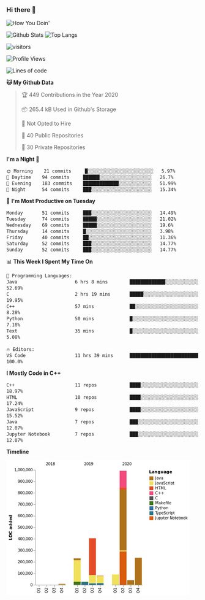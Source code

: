 ### Hi there 👋

![How You Doin'](https://media.giphy.com/media/Y6OITrN9Y7G0M/giphy.gif)

![Github Stats](https://github-readme-stats.vercel.app/api?username=kforkaran&count_private=true&show_icons=true&include_all_commits=true)
![Top Langs](https://github-readme-stats.vercel.app/api/top-langs/?username=kforkaran&hide=TeX,Jupyter%20Notebook&layout=compact)

![visitors](https://visitor-badge.laobi.icu/badge?page_id=kforkaran.kforkaran)

<!--START_SECTION:waka-->
![Profile Views](http://img.shields.io/badge/Profile%20Views-10-blue)

![Lines of code](https://img.shields.io/badge/From%20Hello%20World%20I%27ve%20Written-1.6%20million%20lines%20of%20code-blue)

**🐱 My Github Data** 

> 🏆 449 Contributions in the Year 2020
 > 
> 📦 265.4 kB Used in Github's Storage 
 > 
> 🚫 Not Opted to Hire
 > 
> 📜 40 Public Repositories
 > 
> 🔑 30 Private Repositories 

**I'm a Night 🦉** 

```text
🌞 Morning    21 commits     █░░░░░░░░░░░░░░░░░░░░░░░░   5.97% 
🌆 Daytime    94 commits     ██████░░░░░░░░░░░░░░░░░░░   26.7% 
🌃 Evening    183 commits    █████████████░░░░░░░░░░░░   51.99% 
🌙 Night      54 commits     ███░░░░░░░░░░░░░░░░░░░░░░   15.34%

```
📅 **I'm Most Productive on Tuesday** 

```text
Monday       51 commits     ███░░░░░░░░░░░░░░░░░░░░░░   14.49% 
Tuesday      74 commits     █████░░░░░░░░░░░░░░░░░░░░   21.02% 
Wednesday    69 commits     █████░░░░░░░░░░░░░░░░░░░░   19.6% 
Thursday     14 commits     █░░░░░░░░░░░░░░░░░░░░░░░░   3.98% 
Friday       40 commits     ██░░░░░░░░░░░░░░░░░░░░░░░   11.36% 
Saturday     52 commits     ███░░░░░░░░░░░░░░░░░░░░░░   14.77% 
Sunday       52 commits     ███░░░░░░░░░░░░░░░░░░░░░░   14.77%

```


📊 **This Week I Spent My Time On** 

```text
💬 Programming Languages: 
Java                     6 hrs 8 mins        █████████████░░░░░░░░░░░░   52.69% 
C                        2 hrs 19 mins       █████░░░░░░░░░░░░░░░░░░░░   19.95% 
C++                      57 mins             ██░░░░░░░░░░░░░░░░░░░░░░░   8.28% 
Python                   50 mins             █░░░░░░░░░░░░░░░░░░░░░░░░   7.18% 
Text                     35 mins             █░░░░░░░░░░░░░░░░░░░░░░░░   5.08%

🔥 Editors: 
VS Code                  11 hrs 39 mins      █████████████████████████   100.0%

```

**I Mostly Code in C++** 

```text
C++                      11 repos            ████░░░░░░░░░░░░░░░░░░░░░   18.97% 
HTML                     10 repos            ████░░░░░░░░░░░░░░░░░░░░░   17.24% 
JavaScript               9 repos             ████░░░░░░░░░░░░░░░░░░░░░   15.52% 
Java                     7 repos             ███░░░░░░░░░░░░░░░░░░░░░░   12.07% 
Jupyter Notebook         7 repos             ███░░░░░░░░░░░░░░░░░░░░░░   12.07%

```


**Timeline**

![Chart not found](https://github.com/kforkaran/kforkaran/blob/master/charts/bar_graph.png) 


<!--END_SECTION:waka-->
